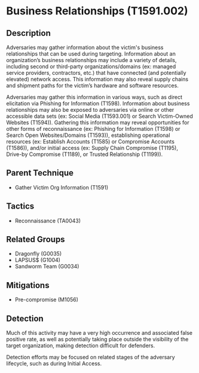 # Business Relationships (T1591.002)

## Description
Adversaries may gather information about the victim's business relationships that can be used during targeting. Information about an organization’s business relationships may include a variety of details, including second or third-party organizations/domains (ex: managed service providers, contractors, etc.) that have connected (and potentially elevated) network access. This information may also reveal supply chains and shipment paths for the victim’s hardware and software resources.

Adversaries may gather this information in various ways, such as direct elicitation via Phishing for Information (T1598). Information about business relationships may also be exposed to adversaries via online or other accessible data sets (ex: Social Media (T1593.001) or Search Victim-Owned Websites (T1594)). Gathering this information may reveal opportunities for other forms of reconnaissance (ex: Phishing for Information (T1598) or Search Open Websites/Domains (T1593)), establishing operational resources (ex: Establish Accounts (T1585) or Compromise Accounts (T1586)), and/or initial access (ex: Supply Chain Compromise (T1195), Drive-by Compromise (T1189), or Trusted Relationship (T1199)).

## Parent Technique
- Gather Victim Org Information (T1591)

## Tactics
- Reconnaissance (TA0043)

## Related Groups
- Dragonfly (G0035)
- LAPSUS$ (G1004)
- Sandworm Team (G0034)

## Mitigations
- Pre-compromise (M1056)

## Detection
Much of this activity may have a very high occurrence and associated false positive rate, as well as potentially taking place outside the visibility of the target organization, making detection difficult for defenders.

Detection efforts may be focused on related stages of the adversary lifecycle, such as during Initial Access.

